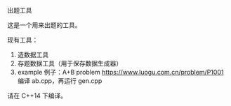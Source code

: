 出题工具

这是一个用来出题的工具。

现有工具：

1. 造数据工具
2. 存题数据工具（用于保存数据生成器）
3. example
例子：A+B problem
https://www.luogu.com.cn/problem/P1001
编译 ab.cpp，再运行 gen.cpp


请在 C++14 下编译。
